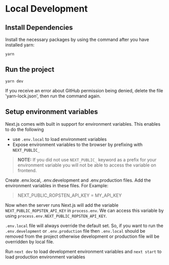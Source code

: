 # Local Development

## Install Dependencies

Install the necessary packages by using the command after you have installed yarn:

`yarn`

## Run the project

`yarn dev`

If you receive an error about GitHub permission being denied, delete the file 'yarn-lock.json', then run the command again.
## Setup environment variables

Next.js comes with built in support for environment variables. This enables to do the following

- use `.env.local` to load environment variables
- Expose environment variables to the browser by prefixing with `NEXT_PUBLIC_`

> **NOTE:** If you did not use `NEXT_PUBLIC_` keyword as a prefix for your environment variable you will not be able to access the variable on frontend.

Create .env.local, .env.development and .env.production files. Add the environment variables in these files. For Example:

> NEXT_PUBLIC_ROPSTEN_API_KEY = MY_API_KEY

Now when the server runs Next.js will add the variable `NEXT_PUBLIC_ROPSTEN_API_KEY` in `process.env`. We can access this variable by using `process.env.NEXT_PUBLIC_ROPSTEN_API_KEY`.

`.env.local` file will always override the default set. So, if you want to run the `.env.development` or `.env.production` file then `.env.local` should be removed from the project otherwise development or production file will be overridden by local file.

Run `next dev` to load development environment variables and `next start` to load production environment variables
